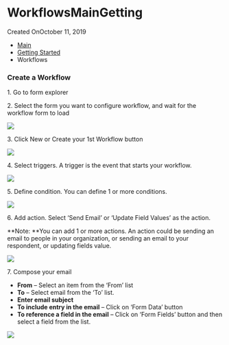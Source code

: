 # WorkflowsMainGetting

Created OnOctober 11, 2019

* [Main](https://captisa.com/docs)
* [Getting Started](https://captisa.com/docs/category/getting-started)
* Workflows

### Create a Workflow

1\. Go to form explorer

2\. Select the form you want to configure workflow, and wait for the workflow form to load

![](https://captisa.com/wp-content/uploads/2019/10/send-email-1.png)

3\. Click New or Create your 1st Workflow button

![](https://captisa.com/wp-content/uploads/2019/10/send-email-2.png)

4\. Select triggers. A trigger is the event that starts your workflow.

![](https://captisa.com/wp-content/uploads/2019/10/send-email-3-select-trigger.png)

5\. Define condition. You can define 1 or more conditions.

![](https://captisa.com/wp-content/uploads/2019/10/send-email-4-define-condition.png)

6\. Add action. Select ‘Send Email’ or ‘Update Field Values’ as the action.

**Note: **You can add 1 or more actions. An action could be sending an email to people in your organization, or sending an email to your respondent, or updating fields value.

![](https://captisa.com/wp-content/uploads/2019/10/send-email-5-add-action.png)

7\. Compose your email

* **From** – Select an item from the ‘From’ list
* **To** – Select email from the ‘To’ list.
* **Enter email subject**
* **To include entry in the email** – Click on ‘Form Data’ button
* **To reference a field in the email** – Click on ‘Form Fields’ button and then select a field from the list.

![](https://captisa.com/wp-content/uploads/2019/10/send-email-7-define-action.png)
